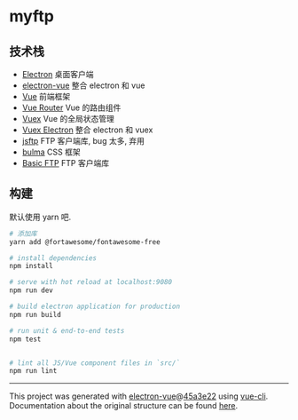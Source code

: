 # myftp

## 技术栈

- [Electron](https://www.electronjs.org/docs) 桌面客户端
- [electron-vue](https://legacy.gitbook.com/book/simulatedgreg/electron-vue) 整合 electron 和 vue
- [Vue](https://cn.vuejs.org/v2/guide/routing.html) 前端框架
- [Vue Router](https://router.vuejs.org/zh/guide/#html) Vue 的路由组件
- [Vuex](https://vuex.vuejs.org/zh/) Vue 的全局状态管理
- [Vuex Electron](https://github.com/vue-electron/vuex-electron#installation) 整合 electron 和 vuex
- [jsftp](https://github.com/sergi/jsftp) FTP 客户端库, bug 太多, 弃用
- [bulma](https://bulma.io/documentation/) CSS 框架
- [Basic FTP](https://github.com/patrickjuchli/basic-ftp#readme) FTP 客户端库

## 构建

默认使用 yarn 吧.

```bash
# 添加库
yarn add @fortawesome/fontawesome-free
```

```bash
# install dependencies
npm install

# serve with hot reload at localhost:9080
npm run dev

# build electron application for production
npm run build

# run unit & end-to-end tests
npm test


# lint all JS/Vue component files in `src/`
npm run lint

```

---

This project was generated with [electron-vue](https://github.com/SimulatedGREG/electron-vue)@[45a3e22](https://github.com/SimulatedGREG/electron-vue/tree/45a3e224e7bb8fc71909021ccfdcfec0f461f634) using [vue-cli](https://github.com/vuejs/vue-cli). Documentation about the original structure can be found [here](https://simulatedgreg.gitbooks.io/electron-vue/content/index.html).
